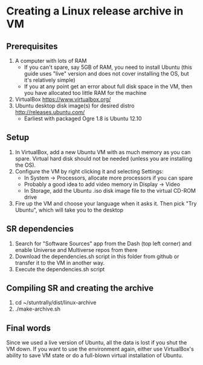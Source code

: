 Creating a Linux release archive in VM
======================================

Prerequisites
-------------

1. A computer with lots of RAM
	- If you can't spare, say 5GB of RAM, you need to install Ubuntu (this guide uses "live" version and does not cover installing the OS, but it's relatively simple)
	- If you at any point get an error about full disk space in the VM, then you have allocated too little RAM for the machine
2. VirtualBox https://www.virtualbox.org/
3. Ubuntu desktop disk image(s) for desired distro http://releases.ubuntu.com/
	- Earliest with packaged Ogre 1.8 is Ubuntu 12.10

Setup
-----

1. In VirtualBox, add a new Ubuntu VM with as much memory as you can spare. Virtual hard disk should not be needed (unless you are installing the OS).
2. Configure the VM by right clicking it and selecting Settings:
	- In System -> Processors, allocate more processors if you can spare
	- Probably a good idea to add video memory in Display -> Video
	- In Storage, add the Ubuntu .iso disk image file to the virtual CD-ROM drive
3. Fire up the VM and choose your language when it asks it. Then pick "Try Ubuntu", which will take you to the desktop

SR dependencies
---------------

1. Search for "Software Sources" app from the Dash (top left corner) and enable Universe and Multiverse repos from there
2. Download the dependencies.sh script in this folder from github or transfer it to the VM in another way.
3. Execute the dependencies.sh script

Compiling SR and creating the archive
-------------------------------------

1. cd ~/stuntrally/dist/linux-archive
2. ./make-archive.sh

Final words
-----------

Since we used a live version of Ubuntu, all the data is lost if you shut the VM down. If you want to use the environment again, either use VirtualBox's ability to save VM state or do a full-blown virtual installation of Ubuntu.

